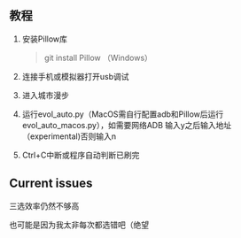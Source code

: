 ## 教程1. 安装Pillow库	 > git install Pillow                             （Windows）2. 连接手机或模拟器打开usb调试 3. 进入城市漫步4. 运行evol_auto.py（MacOS需自行配置adb和Pillow后运行evol_auto_macos.py），如需要网络ADB 输入y之后输入地址（experimental)否则输入n5. Ctrl+C中断或程序自动判断已刷完 ## Current issues三选效率仍然不够高也可能是因为我太非每次都选错吧（绝望